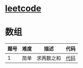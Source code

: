 #  [leetcode](https://leetcode-cn.com/)

# 数组
| 题号|难度|描述|代码|
| ----| ---|---|---|
|1|简单|求两数之和|[代码](https://github.com/lgjlife/Algorithm-Exercise/blob/master/src/leetcode/array/question1.java)|